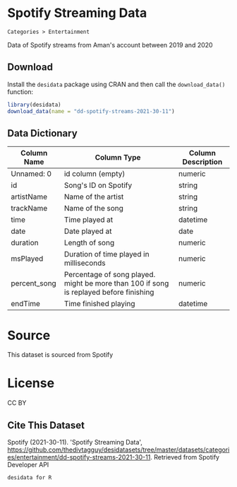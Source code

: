 # Spotify Streaming Data
`Categories > Entertainment`


Data of Spotify streams from Aman's account between 2019 and 2020

## Download

Install the `desidata` package using CRAN and then call the `download_data()` function:
```r
library(desidata)
download_data(name = "dd-spotify-streams-2021-30-11")
```

## Data Dictionary 

| Column Name | Column Type | Column Description |
| ----------- | ----------- | --------------- |
| Unnamed: 0 | id column (empty) | numeric |
| id | Song's ID on Spotify | string |
| artistName | Name of the artist | string |
| trackName | Name of the song | string |
| time | Time played at | datetime |
| date | Date played at | date |
| duration | Length of song | numeric |
| msPlayed | Duration of time played in milliseconds | numeric |
| percent_song | Percentage of song played. might be more than 100 if song is replayed before finishing | numeric |
| endTime | Time finished playing | datetime |


# Source
This dataset is sourced from Spotify

# License
CC BY

## Cite This Dataset
Spotify (2021-30-11). 'Spotify Streaming Data', https://github.com/thedivtagguy/desidatasets/tree/master/datasets/categories/entertainment/dd-spotify-streams-2021-30-11. Retrieved from Spotify Developer API 



`desidata for R`